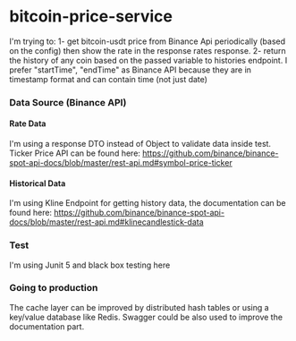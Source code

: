 # bitcoin-price-service
I'm trying to:
1- get bitcoin-usdt price from Binance Api periodically (based on the config) then show the rate in the response rates response.
2- return the history of any coin based on the passed variable to histories endpoint. I prefer "startTime", "endTime" as Binance API because they are in timestamp format and can contain time (not just date) 

### Data Source (Binance API)
#### Rate Data
I'm using a response DTO instead of Object to validate data inside test. Ticker Price API can be found here: https://github.com/binance/binance-spot-api-docs/blob/master/rest-api.md#symbol-price-ticker

#### Historical Data
I'm using Kline Endpoint for getting history data, the documentation can be found here: https://github.com/binance/binance-spot-api-docs/blob/master/rest-api.md#klinecandlestick-data

### Test
I'm using Junit 5 and black box testing here

### Going to production
The cache layer can be improved by distributed hash tables or using a key/value database like Redis.
Swagger could be also used to improve the documentation part.